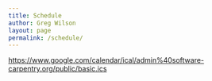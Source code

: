 ```yaml
---
title: Schedule
author: Greg Wilson
layout: page
permalink: /schedule/
---
```

<https://www.google.com/calendar/ical/admin%40software-carpentry.org/public/basic.ics>
